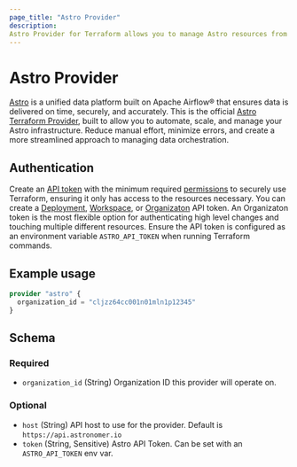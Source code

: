 ```yaml
---
page_title: "Astro Provider"
description: 
Astro Provider for Terraform allows you to manage Astro resources from a Terraform script. The Provider uses the Astro API.
---
```


# Astro Provider
[Astro](https://www.astronomer.io/product/) is a unified data platform built on Apache Airflow® that ensures data is delivered on time, securely, and accurately.
This is the official [Astro Terraform Provider](https://github.com/astronomer/terraform-provider-astro), built to allow you to automate, scale, and manage your Astro infrastructure.
Reduce manual effort, minimize errors, and create a more streamlined approach to managing data orchestration.

## Authentication
Create an [API token](https://www.astronomer.io/docs/astro/automation-authentication#step-1-create-an-api-token) with the minimum required [permissions](https://www.astronomer.io/docs/astro/user-permissions) to securely use Terraform, ensuring it only has access to the resources necessary.
You can create a [Deployment](https://www.astronomer.io/docs/astro/deployment-api-tokens), [Workspace](https://www.astronomer.io/docs/astro/workspace-api-tokens), or [Organizaton](https://www.astronomer.io/docs/astro/organization-api-tokens) API token. 
An Organizaton token is the most flexible option for authenticating high level changes and touching multiple different resources.
Ensure the API token is configured as an environment variable `ASTRO_API_TOKEN` when running Terraform commands.

## Example usage
```terraform
provider "astro" {
  organization_id = "cljzz64cc001n01mln1p12345"
}
```

<!-- schema generated by tfplugindocs -->
## Schema

### Required

- `organization_id` (String) Organization ID this provider will operate on.

### Optional

- `host` (String) API host to use for the provider. Default is `https://api.astronomer.io`
- `token` (String, Sensitive) Astro API Token. Can be set with an `ASTRO_API_TOKEN` env var.